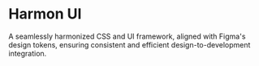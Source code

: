 # Harmon UI

A seamlessly harmonized CSS and UI framework, aligned with Figma's design tokens, ensuring consistent and efficient design-to-development integration.
